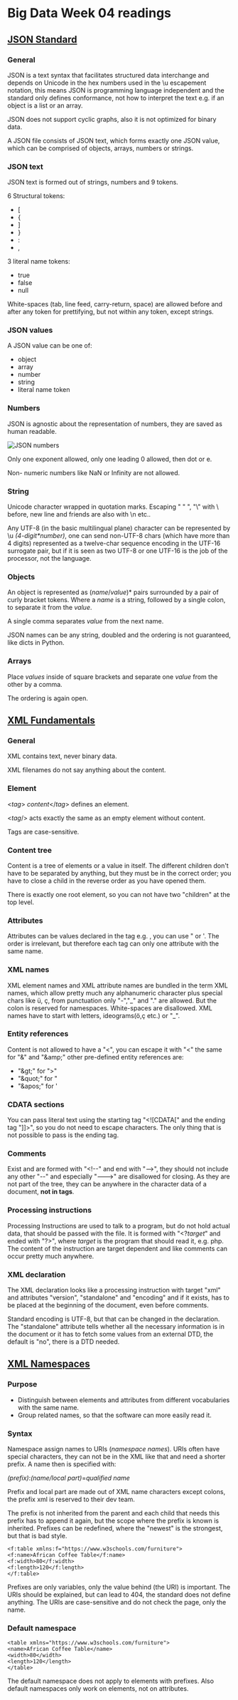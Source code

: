 # Big Data Week 04 readings
## [JSON Standard](https://www.ecma-international.org/publications/files/ECMA-ST/ECMA-404.pdf)
### General
JSON is a text syntax that facilitates structured data interchange and depends on Unicode in the hex numbers used in the \u escapement notation, this means JSON is programming language independent and the standard only defines conformance, not how to interpret the text e.g. if an object is a list or an array.

JSON does not support cyclic graphs, also it is not optimized for binary data.

A JSON file consists of JSON text, which forms exactly one JSON value, which can be comprised of objects, arrays, numbers or strings. 
### JSON text
JSON text is formed out of strings, numbers and 9 tokens.

6 Structural tokens:
- [
- {
- ]
- }
- :
- ,

3 literal name tokens:
- true
- false
- null

White-spaces (tab, line feed, carry-return, space) are allowed before and after any token for prettifying, but not within any token, except strings.
### JSON values
A JSON value can be one of:
- object
- array 
- number 
- string
- literal name token
### Numbers
JSON is agnostic about the representation of numbers, they are saved as human readable.

![JSON numbers](../images/04_JSON_number.PNG)

Only one exponent allowed, only one leading 0 allowed, then dot or e. 

Non- numeric numbers like NaN or Infinity are not allowed.
### String
Unicode character wrapped in quotation marks. Escaping " \" ", "\\" with \ before, new line and friends are also with \n etc.. 

Any UTF-8 (in the basic multilingual plane) character can be represented by \u *(4-digit\*number)*, one can send non-UTF-8 chars (which have more than 4 digits) represented as a twelve-char sequence encoding in the UTF-16 surrogate pair, but if it is seen as two UTF-8 or one UTF-16 is the job of the processor, not the language.
### Objects
An object is represented as (*name*/*value*)\* pairs surrounded by a pair of curly bracket tokens. Where a *name* is a string, followed by a single colon, to separate it from the *value*.

A single comma separates *value* from the next name.

JSON names can be any string, doubled and the ordering is not guaranteed, like dicts in Python.
### Arrays
Place *values* inside of square brackets and separate one *value* from the other by a comma.

The ordering is again open.
## [XML Fundamentals](https://docstore.mik.ua/orelly/xml/xmlnut/ch02_01.htm)
### General
XML contains text, never binary data.

XML filenames do not say anything about the content.
### Element
<*tag*> *content*</*tag*> defines an element.

<*tag*/> acts exactly the same as an empty element without content.

Tags are case-sensitive.
### Content tree
Content is a tree of elements or a value in itself. The different children don't have to be separated by anything, but they must be in the correct order; you have to close a child in the reverse order as you have opened them.

There is exactly one root element, so you can not have two "children" at the top level.
### Attributes
Attributes can be values declared in the tag e.g. *<name first="Alan" last="Turing"/>*, you can use " or '. The order is irrelevant, but therefore each tag can only one attribute with the same name.
### XML names
XML element names and XML attribute names are bundled in the term XML names, which allow pretty much any alphanumeric character plus special chars like ü, ç, from punctuation only "-","\_" and "." are allowed. But the colon is reserved for namespaces.
White-spaces are disallowed. XML names have to start with letters, ideograms(ö,ç etc.) or "\_".
### Entity references
Content is not allowed to have a "<", you can escape it with "&lt;" the same for "&" and "\&amp;" other pre-defined entity references are:
- "\&gt;" for ">"
- "\&quot;" for "
- "\&apos;" for '
### CDATA sections
You can pass literal text using the starting tag "<\!\[CDATA\[\" and the ending tag "]]>", so you do not need to escape characters. The only thing that is not possible to pass is the ending tag.
### Comments
Exist and are formed with "<\!--" and end with "-->", they should not include any other "--" and especially "--->" are disallowed for closing. As they are not part of the tree, they can be anywhere in the character data of a document, **not in tags**.
### Processing instructions
Processing Instructions are used to talk to a program, but do not hold actual data, that should be passed with the file. It is formed with "<\?*target*" and ended with "\?>", where *target* is the program that should read it, e.g. php.
The content of the instruction are target dependent and like comments can occur pretty much anywhere.
### XML declaration
The XML declaration looks like a processing instruction with target "xml" and attributes "version", "standalone" and "encoding" and if it exists, has to be placed at the beginning of the document, even before comments.

Standard encoding is UTF-8, but that can be changed in the declaration. The "standalone" attribute tells whether all the necessary information is in the document or it has to fetch some values from an external DTD, the default is "no", there is a DTD needed.

## [XML Namespaces](https://docstore.mik.ua/orelly/xml/xmlnut/ch04_01.htm)
### Purpose
- Distinguish between elements and attributes from different vocabularies with the same name.
- Group related names, so that the software can more easily read it.
### Syntax
Namespace assign names to URIs (*namespace names*). URIs often have special characters, they can not be in the XML like that and need a shorter prefix.
A name then is specified with:

*(prefix)*:*(name/local part)*=*qualified name*

Prefix and local part are made out of XML name characters except colons, the prefix xml is reserved to their dev team.

The prefix is not inherited from the parent and each child that needs this prefix has to append it again, but the scope where the prefix is known is inherited.
Prefixes can be redefined, where the "newest" is the strongest, but that is bad style.
```
<f:table xmlns:f="https://www.w3schools.com/furniture">
<f:name>African Coffee Table</f:name>
<f:width>80</f:width>
<f:length>120</f:length>
</f:table>
```
Prefixes are only variables, only the value behind (the URI) is important. The URIs should be explained, but can lead to 404, the standard does not define anything. The URIs are case-sensitive and do not check the page, only the name.
### Default namespace

```
<table xmlns="https://www.w3schools.com/furniture">
<name>African Coffee Table</name>
<width>80</width>
<length>120</length>
</table> 
```
The default namespace does not apply to elements with prefixes. Also default namespaces only work on elements, not on attributes.